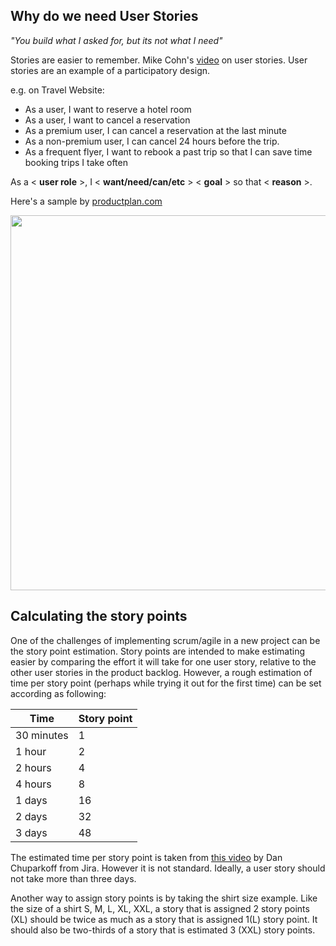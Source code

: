 
## Why do we need User Stories

_"You build what I asked for, but its not what I need"_

Stories are easier to remember. 
Mike Cohn's [video](https://www.youtube.com/watch?v=6q5-cVeNjCE) on user stories. 
User stories are an example of a participatory design.

e.g.  on Travel Website:
- As a user, I want to reserve a hotel room
- As a user, I want to cancel a reservation
- As a premium user, I can cancel a reservation at the last minute
- As a non-premium user, I can cancel 24 hours before the trip.  
- As a frequent flyer, I want to rebook a past trip so that I can save time booking trips I take often

As a < __user role__ >, I < __want/need/can/etc__ > < __goal__ > so that < __reason__ >.

Here's a sample by [productplan.com](https://www.productplan.com)

<img src = "https://www.productplan.com/uploads/2019/01/user-story-1024x536.png" width= 600>

## Calculating the story points

One of the challenges of implementing scrum/agile in a new project can be the story point estimation. Story points are intended to make estimating easier by comparing the effort it will take for one user story, relative to the other user stories in the product backlog. However, a rough estimation of time per story point (perhaps while trying it out for the first time) can be set according as following: 

| Time  | Story point  |
|---|---|
| 30 minutes |1 |
| 1 hour | 2  |
| 2 hours | 4  |
| 4 hours | 8  |
| 1 days | 16  |
| 2 days | 32  |
| 3 days | 48  |

The estimated time per story point is taken from [this video](https://www.youtube.com/watch?v=NrHpXvDXVrw) by Dan Chuparkoff from Jira. However it is not standard. 
Ideally, a user story should not take more than three days. 

Another way to assign story points is by taking the shirt size example. Like the size of a shirt S, M, L, XL, XXL, a story that is assigned 2 story points (XL) should be twice as much as a story that is assigned 1(L) story point. It should also be two-thirds of a story that is estimated 3 (XXL) story points.
